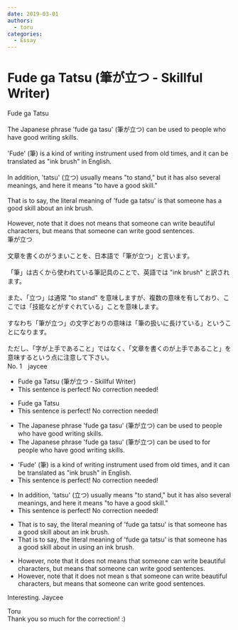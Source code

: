 ```yaml
---
date: 2019-03-01
authors:
  - toru
categories:
  - Essay
---
```


<h1 id="subject_show"> Fude ga Tatsu (筆が立つ - Skillful Writer)</h1>
<div class="date" hidden>Mar 1, 2019 19:53</div>
<div id="post"><div id="body_show_ori">
Fude ga Tatsu<br/><br/>The Japanese phrase 'fude ga tasu' (筆が立つ) can be used to people who have good writing skills.<br/><br/>'Fude' (筆) is a kind of writing instrument used from old times, and it can be translated as "ink brush" in English.<br/><br/>In addition, 'tatsu' (立つ) usually means "to stand," but it has also several meanings, and here it means "to have a good skill."<br/><br/>That is to say, the literal meaning of 'fude ga tatsu' is that someone has a good skill about an ink brush.<br/><br/>However, note that it does not means that someone can write beautiful characters, but means that someone can write good sentences.
</div></div>

<!-- more -->

<div id="post_ja"><div id="body_show_mo">
筆が立つ<br/><br/>文章を書くのがうまいことを、日本語で「筆が立つ」と言います。<br/><br/>「筆」は古くから使われている筆記具のことで、英語では "ink brush" と訳されます。<br/><br/>また、「立つ」は通常 "to stand" を意味しますが、複数の意味を有しており、ここでは「技能などがすぐれている」ことを意味します。<br/><br/>すなわち「筆が立つ」の文字どおりの意味は「筆の扱いに長けている」ということになります。<br/><br/>ただし、「字が上手であること」ではなく、「文章を書くのが上手であること」を意味するという点に注意して下さい。
</div></div>
<div id="block"><div class="first_name"> No. 1　<span class="just_name">jaycee</span></div><div id="block2">
<ul class="correction_field">
<li class="incorrect"> Fude ga Tatsu (筆が立つ - Skillful Writer)</li>
<li class="corrected perfect">This sentence is perfect! No correction needed!</li>
</ul>
<ul class="correction_field">
<li class="incorrect">Fude ga Tatsu</li>
<li class="corrected perfect">This sentence is perfect! No correction needed!</li>
</ul>
<ul class="correction_field">
<li class="incorrect">The Japanese phrase 'fude ga tasu' (筆が立つ) can be used to people who have good writing skills.</li>
<li class="corrected correct">
The Japanese phrase 'fude ga tasu' (筆が立つ) can be used <span class="sline">to</span> <span class="f_blue">for </span>people who have good writing skills.
</li>
</ul>
<ul class="correction_field">
<li class="incorrect">'Fude' (筆) is a kind of writing instrument used from old times, and it can be translated as "ink brush" in English.</li>
<li class="corrected perfect">This sentence is perfect! No correction needed!</li>
</ul>
<ul class="correction_field">
<li class="incorrect">In addition, 'tatsu' (立つ) usually means "to stand," but it has also several meanings, and here it means "to have a good skill."</li>
<li class="corrected perfect">This sentence is perfect! No correction needed!</li>
</ul>
<ul class="correction_field">
<li class="incorrect">That is to say, the literal meaning of 'fude ga tatsu' is that someone has a good skill about an ink brush.</li>
<li class="corrected correct">
That is to say, the literal meaning of 'fude ga tatsu' is that someone has <span class="sline">a</span> good skill <span class="sline">abou</span>t <span class="f_blue">in using </span>an ink brush.
</li>
</ul>
<ul class="correction_field">
<li class="incorrect">However, note that it does not means that someone can write beautiful characters, but means that someone can write good sentences.</li>
<li class="corrected correct">
However, note that it does not mean <span class="sline">s</span> that someone can write beautiful characters, but means that someone can write good sentences.
</li>
</ul>
<p class="comment_small">
 Interesting.  Jaycee
</p>

</div><div class="name"><span class="just_name">Toru</span><br>
Thank you so much for the correction! :)
</div>
</div>

